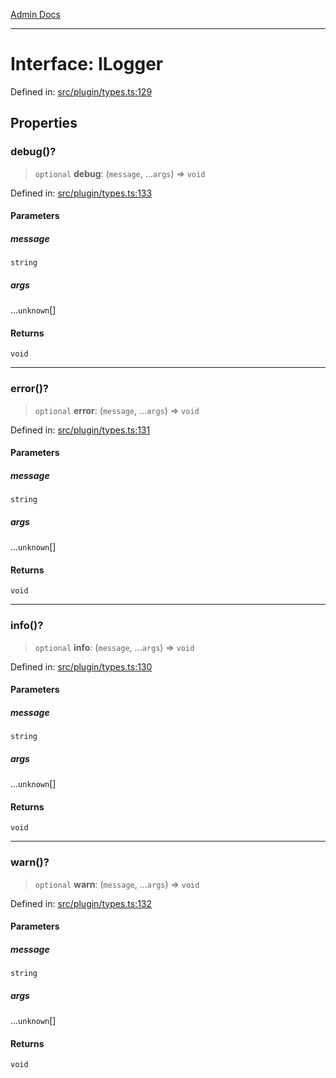[Admin Docs](/)

***

# Interface: ILogger

Defined in: [src/plugin/types.ts:129](https://github.com/Sourya07/talawa-api/blob/3df16fa5fb47e8947dc575f048aef648ae9ebcf8/src/plugin/types.ts#L129)

## Properties

### debug()?

> `optional` **debug**: (`message`, ...`args`) => `void`

Defined in: [src/plugin/types.ts:133](https://github.com/Sourya07/talawa-api/blob/3df16fa5fb47e8947dc575f048aef648ae9ebcf8/src/plugin/types.ts#L133)

#### Parameters

##### message

`string`

##### args

...`unknown`[]

#### Returns

`void`

***

### error()?

> `optional` **error**: (`message`, ...`args`) => `void`

Defined in: [src/plugin/types.ts:131](https://github.com/Sourya07/talawa-api/blob/3df16fa5fb47e8947dc575f048aef648ae9ebcf8/src/plugin/types.ts#L131)

#### Parameters

##### message

`string`

##### args

...`unknown`[]

#### Returns

`void`

***

### info()?

> `optional` **info**: (`message`, ...`args`) => `void`

Defined in: [src/plugin/types.ts:130](https://github.com/Sourya07/talawa-api/blob/3df16fa5fb47e8947dc575f048aef648ae9ebcf8/src/plugin/types.ts#L130)

#### Parameters

##### message

`string`

##### args

...`unknown`[]

#### Returns

`void`

***

### warn()?

> `optional` **warn**: (`message`, ...`args`) => `void`

Defined in: [src/plugin/types.ts:132](https://github.com/Sourya07/talawa-api/blob/3df16fa5fb47e8947dc575f048aef648ae9ebcf8/src/plugin/types.ts#L132)

#### Parameters

##### message

`string`

##### args

...`unknown`[]

#### Returns

`void`
